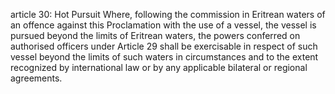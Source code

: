 article 30: Hot Pursuit
Where, following the commission in Eritrean waters of an offence against this Proclamation with the use of a vessel, the vessel is pursued beyond the limits of Eritrean waters, the powers conferred on authorised officers under Article 29 shall be exercisable in respect of such vessel beyond the limits of such waters in circumstances and to the extent recognized by international law or by any applicable bilateral or regional agreements.
<ul>
</ul>